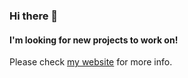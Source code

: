 ### Hi there 👋

#### I'm looking for new projects to work on!

Please check [my website](https://pimenta.pt/) for more info.
